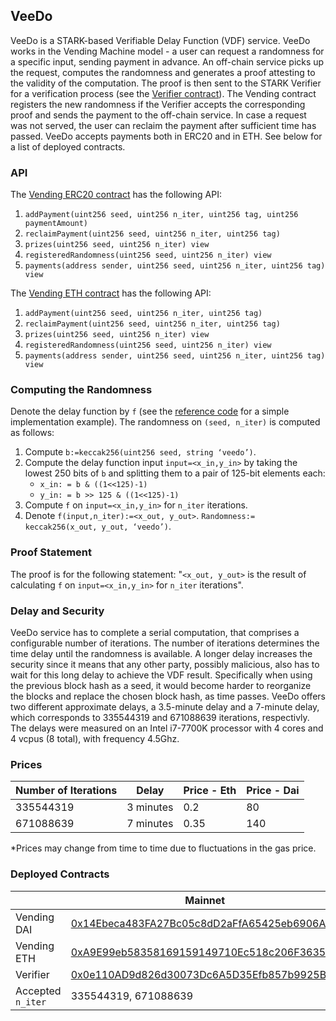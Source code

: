 ## VeeDo ##

VeeDo is a STARK-based Verifiable Delay Function (VDF) service.
VeeDo works in the Vending Machine model - a user can request a randomness for a specific input, sending payment in advance. An off-chain service picks up the request, computes the randomness and generates a proof attesting to the validity of the computation. The proof is then sent to the STARK Verifier for a verification  process (see the [Verifier contract](https://github.com/starkware-libs/veedo/blob/master/contracts/MimcVerifier.sol)). The Vending contract registers the new randomness if the Verifier accepts the corresponding proof and sends the payment to the off-chain service.
In case a request was not served, the user can reclaim the payment after sufficient time has passed.
VeeDo accepts payments both in ERC20 and in ETH. See below for a list of deployed contracts.


### API ###

The [Vending ERC20 contract](https://github.com/starkware-libs/veedo/blob/master/contracts/VendingMachineERC20.sol) has the following API:
1. ```addPayment(uint256 seed, uint256 n_iter, uint256 tag, uint256 paymentAmount)```
2. ```reclaimPayment(uint256 seed, uint256 n_iter, uint256 tag)```
3. ```prizes(uint256 seed, uint256 n_iter) view```
4. ```registeredRandomness(uint256 seed, uint256 n_iter) view```
5. ```payments(address sender, uint256 seed, uint256 n_iter, uint256 tag) view```

The [Vending ETH contract](https://github.com/starkware-libs/veedo/blob/master/contracts/VendingMachineEth.sol) has the following API:
1. ```addPayment(uint256 seed, uint256 n_iter, uint256 tag)```
2. ```reclaimPayment(uint256 seed, uint256 n_iter, uint256 tag)```
3. ```prizes(uint256 seed, uint256 n_iter) view```
4. ```registeredRandomness(uint256 seed, uint256 n_iter) view```
5. ```payments(address sender, uint256 seed, uint256 n_iter, uint256 tag) view```


### Computing the Randomness ###

Denote the delay function by ```f``` (see the [reference code](https://github.com/starkware-libs/veedo/blob/master/reference-code/delay_function.sage) for a simple implementation example).
The randomness on ```(seed, n_iter)``` is computed as follows:
1. Compute ```b:=keccak256(uint256 seed, string ‘veedo’)```.
2. Compute the delay function input ```input=<x_in,y_in>``` by taking the lowest 250 bits of ```b```
and splitting them to a pair of 125-bit elements each:
    - ```x_in: = b & ((1<<125)-1)```
    - ```y_in: = b >> 125 & ((1<<125)-1)```
3. Compute ```f``` on ```input=<x_in,y_in>``` for ```n_iter``` iterations.
4. Denote ```f(input,n_iter):=<x_out, y_out>```. ```Randomness:= keccak256(x_out, y_out, ‘veedo’)```.


### Proof Statement ###

The proof is for the following statement: "```<x_out, y_out>``` is the result of calculating ```f```
on ```input=<x_in,y_in>``` for ```n_iter``` iterations".

### Delay and Security ###

VeeDo service has to complete a serial computation, that comprises a configurable number of iterations. The number of iterations determines the time delay until the randomness is available.
A longer delay increases the security since it means that any other party, possibly malicious, also has to wait for this long delay to achieve the VDF result.
Specifically when using the previous block hash as a seed, it would become harder to reorganize the blocks and replace the chosen block hash, as time passes.
VeeDo offers two different approximate delays, a 3.5-minute delay and a 7-minute delay, which corresponds to 335544319 and 671088639 iterations, respectivly.
The delays were measured on an Intel i7-7700K processor with 4 cores and 4 vcpus (8 total), with frequency 4.5Ghz.

### Prices ###

| Number of Iterations| Delay   | Price - Eth | Price - Dai |
|---------------------|---------|-------------|-------------|
|335544319            |3 minutes|0.2          |80           |
|671088639            |7 minutes|0.35         |140          |

*Prices may change from time to time due to fluctuations in the gas price.

### Deployed Contracts ###

|          | Mainnet              | Ropsten                 |
|----------|----------------------|-------------------------|
| Vending DAI | [0x14Ebeca483FA27Bc05c8dD2aFfA65425eb6906A2](https://mainnet.etherscan.io/address/0x14Ebeca483FA27Bc05c8dD2aFfA65425eb6906A2) | [0x45D88Ca5aF1eA87b8c38377b6B4455E75225db26](https://ropsten.etherscan.io/address/0x45D88Ca5aF1eA87b8c38377b6B4455E75225db26) |
| Vending ETH | [0xA9E99eb58358169159149710Ec518c206F363564](https://mainnet.etherscan.io/address/0xA9E99eb58358169159149710Ec518c206F363564) | [0xFd534c1e8062d95aEBde40f6A37B3f6836C25C79](https://ropsten.etherscan.io/address/0xFd534c1e8062d95aEBde40f6A37B3f6836C25C79) |
| Verifier | [0x0e110AD9d826d30073Dc6A5D35Efb857b9925B54](https://mainnet.etherscan.io/address/0x0e110AD9d826d30073Dc6A5D35Efb857b9925B54) | [0x70165E8Bea7cE6E6EC456e0eb1b1dD55c3Ca7811](https://ropsten.etherscan.io/address/0x70165E8Bea7cE6E6EC456e0eb1b1dD55c3Ca7811) |
| Accepted ```n_iter```| 335544319, 671088639 | 10239, 335544319 |
